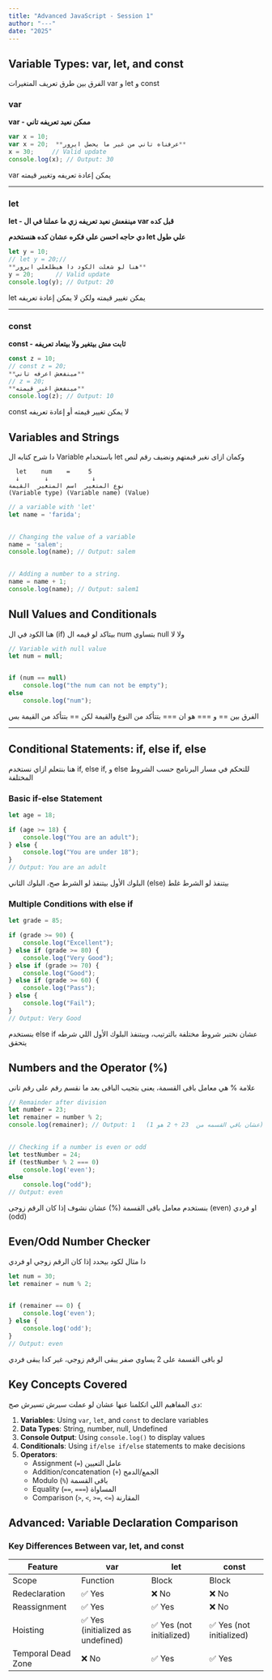 ```yaml
---
title: "Advanced JavaScript - Session 1"
author: "---"
date: "2025"
---
```


## Variable Types: var, let, and const

<div class="arabic">
الفرق بين طرق تعريف المتغيرات var و let و const
</div>

### var

**var - ممكن نعيد تعريفه تاني**

```javascript
var x = 10;
var x = 20;  **عرفناه تاني من غير ما يحصل ايرور**
x = 30;     // Valid update
console.log(x); // Output: 30
```

<div class="arabic">
 var يمكن إعادة تعريفه وتغيير قيمته
</div>

---

### let

**let - مينفعش نعيد تعريفه زي ما عملنا في ال var قبل كده**

**دي حاجه احسن علي فكره عشان كده هنستخدم let علي طول**

```javascript
let y = 10;
// let y = 20;//
**هنا لو شغلت الكود دا هيطلعلي ايرور**
y = 20;      // Valid update
console.log(y); // Output: 20
```

<div class="arabic">
 let يمكن تغيير قيمته ولكن لا يمكن إعادة تعريفه
</div>

---

### const

**const - ثابت مش بيتغير ولا بيتعاد تعريفه**

```javascript
const z = 10;
// const z = 20;
**مينفعش اعرفه تاني**
// z = 20;
**مينفعش اغير قيمته**
console.log(z); // Output: 10
```

<div class="arabic">
 const لا يمكن تغيير قيمته أو إعادة تعريفه
</div>

## Variables and Strings

<div class="arabic">
دا شرح كتابه ال Variable باستخدام let وكمان ازاى نغير قيمتهم ونضيف رقم لنص
</div>

```
  let    num    =     5
  ↓       ↓            ↓
نوع المتغير  اسم المتغير  القيمة
(Variable type) (Variable name) (Value)
```

```javascript
// a variable with 'let'
let name = 'farida';

  
// Changing the value of a variable
name = 'salem';
console.log(name); // Output: salem

  
// Adding a number to a string.
name = name + 1;
console.log(name); // Output: salem1
```

## Null Values and Conditionals

<div class="arabic">
هنا الكود في ال (if) بيتاكد لو قيمه ال num بتساوي null ولا لا
</div>

```javascript
// Variable with null value
let num = null;


if (num == null)
    console.log("the num can not be empty");
else
    console.log("num");
```

<div class="arabic">
الفرق بين == و === هو ان === بتتأكد من النوع والقيمة لكن == بتتأكد من القيمة بس
</div>

---

## Conditional Statements: if, else if, else

<div class="arabic">
هنا بنتعلم ازاي نستخدم if, else if, و else للتحكم في مسار البرنامج حسب الشروط المختلفة
</div>

### Basic if-else Statement

```javascript
let age = 18;

if (age >= 18) {
    console.log("You are an adult");
} else {
    console.log("You are under 18");
}
// Output: You are an adult
```

<div class="arabic">
البلوك الأول بيتنفذ لو الشرط صح، البلوك الثاني (else) بيتنفذ لو الشرط غلط
</div>

### Multiple Conditions with else if

```javascript
let grade = 85;

if (grade >= 90) {
    console.log("Excellent");
} else if (grade >= 80) {
    console.log("Very Good");
} else if (grade >= 70) {
    console.log("Good");
} else if (grade >= 60) {
    console.log("Pass");
} else {
    console.log("Fail");
}
// Output: Very Good
```

<div class="arabic">
بنستخدم else if عشان نختبر شروط مختلفة بالترتيب، وبيتنفذ البلوك الأول اللي شرطه يتحقق
</div>


## Numbers and the Operator (%)

<div class="arabic">
علامة % هي معامل باقى القسمة، يعنى بتجيب الباقى بعد ما نقسم رقم على رقم تانى
</div>

```javascript
// Remainder after division
let number = 23;
let remainer = number % 2;
console.log(remainer); // Output: 1   (عشان باقي القسمه من  23 ÷ 2 هو 1)

  
// Checking if a number is even or odd
let testNumber = 24;
if (testNumber % 2 === 0)
    console.log('even');
else
    console.log("odd");
// Output: even
```

<div class="arabic">
بنستخدم معامل باقى القسمة (%) عشان نشوف إذا كان الرقم زوجى (even) او فردي (odd)
</div>

## Even/Odd Number Checker

<div class="arabic">
دا مثال لكود بيحدد إذا كان الرقم زوجي او فردي
</div>

```javascript
let num = 30;
let remainer = num % 2;

  
if (remainer == 0) {
    console.log('even');
} else {
    console.log('odd');
}
// Output: even
```

<div class="arabic">
لو باقى القسمة على 2 يساوي صفر يبقى الرقم زوجي، غير كدا يبقى فردي
</div>

## Key Concepts Covered

<div class="arabic">
دى المفاهيم اللي اتكلمنا عنها عشان لو عملت سيرش تسيرش صح:
</div>

1. **Variables**: Using `var`, `let`, and `const` to declare variables
2. **Data Types**: String, number, null, Undefined
3. **Console Output**: Using `console.log()` to display values
4. **Conditionals**: Using `if/else if/else` statements to make decisions
5. **Operators**:
   - Assignment (`=`) عامل التعيين
   - Addition/concatenation (`+`) الجمع/الدمج
   - Modulo (`%`) باقى القسمة
   - Equality (`==`, `===`) المساواة
   - Comparison (`>`, `<`, `>=`, `<=`) المقارنة


## Advanced: Variable Declaration Comparison

### Key Differences Between var, let, and const

| Feature            | var                              | let                     | const                   |
| ------------------ | -------------------------------- | ----------------------- | ----------------------- |
| Scope              | Function                         | Block                   | Block                   |
| Redeclaration      | ✅ Yes                            | ❌ No                    | ❌ No                    |
| Reassignment       | ✅ Yes                            | ✅ Yes                   | ❌ No                    |
| Hoisting           | ✅ Yes (initialized as undefined) | ✅ Yes (not initialized) | ✅ Yes (not initialized) |
| Temporal Dead Zone | ❌ No                             | ✅ Yes                   | ✅ Yes                   |
